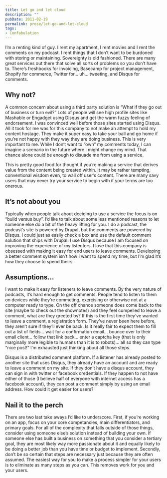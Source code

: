 ```yaml
---
title: Let go and let cloud
description: ""
pubDate: 2011-02-19
permalink: prose/let-go-and-let-cloud
tags:
- Confabulation
---
```


I’m a renting kind of guy. I rent my apartment, I rent movies and I rent the comments on my podcast. I rent things that I don’t want to be burdoned with storing or maintaining. Sovereignty is old fashioned. There are many great services out there that solve all sorts of problems so you don’t have to. There’s freshbooks for invoicing, Basecamp for project management, Shopify for commerce, Twitter for… uh… tweeting, and Disqus for comments.

## Why not?

A common concern about using a third party solution is “What if they go out of business or turn evil?” Lots of people will see high profile sites like Mashable or Engadget using Disqus and get the warm fuzzy feeling of endorsement. I was convinced well before those sites started using Disqus. All it took for me was for this company to not make an attempt to hold my content hostage. They make it super easy to take your ball and go home if you’re not happy with they way they are doing business. This is very important to me. While I don’t want to “own” my comments today, I can imagine a scenario in the future where I might change my mind. That chance alone could be enough to disuade me from using a service.

This is pretty good food for thought if you’re making a service that derives value from the content being created within. It may be rather tempting, conventional wisdom even, to wall off user’s content. There are many savy users that may never try your service to begin with if your terms are too onerous.

## It’s not about you

Typically when people talk about deciding to use a service the focus is on “build versus buy”. I’d like to talk about some less mentioned reasons to let someone else do a bit of the heavy lifting for you. I do a podcast, the podcast’s site is powered by Drupal, but the comments are powered by Disqus. I could just as easily check a box and use the default comment solution that ships with Drupal. I use Disqus because I am focused on improving the experience of my listenters. I love that this company is obsessed with making it easy for end users to leave comments. Developing a better comment system isn’t how I want to spend my time, but I’m glad it’s how they choose to spend theirs.

## Assumptions…

I want to make it easy for listeners to leave comments. By the very nature of podcasts, it’s hard enough to get comments. People tend to listen to them on devices while they’re commuting, exercising or otherwise not at a computer ready to type. On the off chance someone does come back to the site (maybe to check out the shownotes) and they feel compelled to leave a comment, what are they greeted by? If this is the first time they’ve wanted to leave a comment, a registration form. They’ve never been here before, they aren’t sure if they’ll ever be back. Is it really fair to expect them to fill out a list of fields… wait for a confirmation email… bounce over to their email client… follow that link back… enter a captcha key (that is only marginally more legible to humans than it is to robots)… all so they can type “nice post!” I’m exhausted just thinking about all those steps.

Disqus is a distributed comment platform. If a listener has already posted to another site that uses Disqus, they already have an account and are ready to leave a comment on my site. If they don’t have a disqus account, they can sign in with twitter or facebook credentials. If they happen to not have either of those (I believe half of everyone with internet access has a facebook account), they can post a comment simply by using an email address. How could it get easier for users?

## Nail it to the perch

There are two last take aways I’d like to underscore. First, if you’re working on an app, focus on your core competancies, main differentiators, and primary goals. For all of the complexity that falls outside of those things, consider using someone else’s solution instead of building your own. If someone else has built a business on something that you consider a tertiary goal, they are most likely way more passionate about it and equally likely to be doing a better job than you have time or budget to implement. Secondly, don’t be so certain that steps are necessary just because they are often assumed. The easiest way for you to make a process simpler for your users is to eliminate as many steps as you can. This removes work for you and your users.